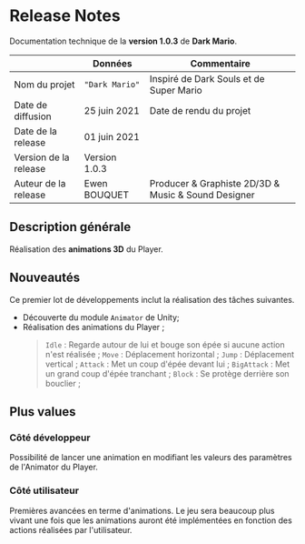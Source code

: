 # Release Notes

Documentation technique de la **version 1.0.3** de **Dark Mario**.

|                      |Données        |Commentaire                                         |
|----------------------|---------------|----------------------------------------------------|
|Nom du projet         |`"Dark Mario"` |Inspiré de Dark Souls et de Super Mario             |
|Date de diffusion     |25 juin 2021   |Date de rendu du projet                             |
|Date de la release    |01 juin 2021   |                                                    |
|Version de la release |Version 1.0.3  |                                                    |
|Auteur de la release  |Ewen BOUQUET   |Producer & Graphiste 2D/3D & Music & Sound Designer |

## Description générale

Réalisation des **animations 3D** du Player.

## Nouveautés

Ce premier lot de développements inclut la réalisation des tâches suivantes.
- Découverte du module `Animator` de Unity;
- Réalisation des animations du Player ;
	>  `Idle` : Regarde autour de lui et bouge son épée si aucune action n'est réalisée ;
	>  `Move` : Déplacement horizontal ;
	>  `Jump` : Déplacement vertical ;
	>  `Attack` : Met un coup d'épée devant lui ;
	>  `BigAttack` : Met un grand coup d'épée tranchant ;
	>  `Block` : Se protège derrière son bouclier ;

## Plus values

### Côté développeur

Possibilité de lancer une animation en modifiant les valeurs  des paramètres de l'Animator du Player.

### Côté utilisateur

Premières avancées en terme d'animations. Le jeu sera beaucoup plus vivant une fois que les animations auront été implémentées en fonction des actions réalisées par l'utilisateur.

